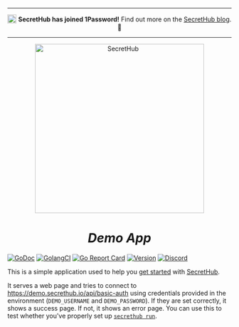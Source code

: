 <hr/>
<p align="center">
  <sub><img src="https://1password.com/img/logo-v1.svg" alt="1Password" width="20" /></sub> <b>SecretHub has joined 1Password!</b> Find out more on the <a href="https://secrethub.io/blog/secrethub-joins-1password/">SecretHub blog</a>. 🎉
</p>
<hr/>

<p align="center">
  <img src="https://secrethub.io/img/secrethub-logo.svg" alt="SecretHub" width="380px"/>
</p>
<h1 align="center">
  <i>Demo App</i>
</h1>

[![GoDoc](https://godoc.org/github.com/secrethub/secrethub-cli?status.svg)](https://godoc.org/github.com/secrethub/demo-app)
[![GolangCI](https://golangci.com/badges/github.com/secrethub/demo-app.svg)](https://golangci.com/r/github.com/secrethub/demo-app)
[![Go Report Card](https://goreportcard.com/badge/github.com/secrethub/demo-app)](https://goreportcard.com/report/github.com/secrethub/demo-app)
[![Version]( https://img.shields.io/github/release/secrethub/demo-app.svg)](https://github.com/secrethub/demo-app/releases/latest)
[![Discord](https://img.shields.io/badge/chat-on%20discord-7289da.svg?logo=discord)](https://discord.gg/NWmxVeb)

This is a simple application used to help you [get started](https://secrethub.io/docs/start/getting-started/) with [SecretHub](https://secrethub.io).

It serves a web page and tries to connect to https://demo.secrethub.io/api/basic-auth using credentials provided in the environment (`DEMO_USERNAME` and `DEMO_PASSWORD`).
If they are set correctly, it shows a success page. If not, it shows an error page.
You can use this to test whether you've properly set up [`secrethub run`](https://secrethub.io/docs/reference/cli/run/).
